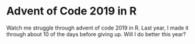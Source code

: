 # Advent of Code 2019 in R

Watch me struggle through advent of code 2019 in R. Last year, I made it through about 10 of the days before giving up. Will I do better this year?
